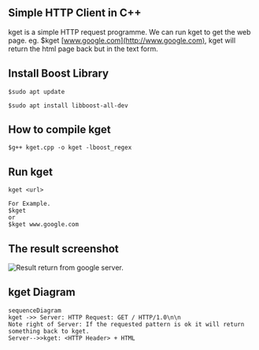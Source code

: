 ## Simple HTTP Client in C++
kget is a simple HTTP request programme. We can run kget <url> to get the web page. 
eg. $kget [www.google.com](http://www.google.com), kget will return the html page back but in the text form.

## Install Boost Library
  
    $sudo apt update

    $sudo apt install libboost-all-dev



## **How to compile kget**

    $g++ kget.cpp -o kget -lboost_regex

## Run kget

    kget <url>
    
    For Example.
    $kget
    or
    $kget www.google.com

## The result screenshot
![Result return from google server.](https://github.com/kpalaw/kget/assets/16006116/b0be8b40-dd91-4a1a-8139-4fd6bce8afd9)


## kget Diagram

```mermaid
sequenceDiagram
kget ->> Server: HTTP Request: GET / HTTP/1.0\n\n
Note right of Server: If the requested pattern is ok it will return something back to kget.
Server-->>kget: <HTTP Header> + HTML 
```


